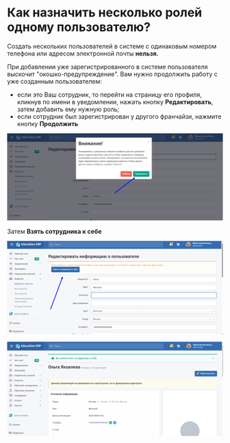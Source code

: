 # Как назначить несколько ролей одному пользователю?

Создать нескольких пользователей в системе с одинаковым номером телефона или адресом электронной почты **нельзя.**&#x20;

При добавлении уже зарегистрированного в системе пользователя выскочит "окошко-предупреждение". Вам нужно продолжить работу с уже созданным пользователем:

* если это Ваш сотрудник, то перейти на страницу его профиля, кликнув по имени в уведомлении, нажать кнопку **Редактировать**, затем добавить ему нужную роль;
* если сотрудник был зарегистрирован у другого франчайзи, нажмите кнопку **Продолжить**

![](<../.gitbook/assets/image (103).png>)

Затем **Взять сотрудника к себе**

![](<../.gitbook/assets/image (104).png>)

![](<../.gitbook/assets/image (105).png>)
